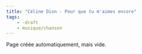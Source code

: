 ```yaml
---
title: "Céline Dion - Pour que tu m'aimes encore"
tags:
    - -draft
    - musique/chanson
---
```


Page créée automatiquement, mais vide.
